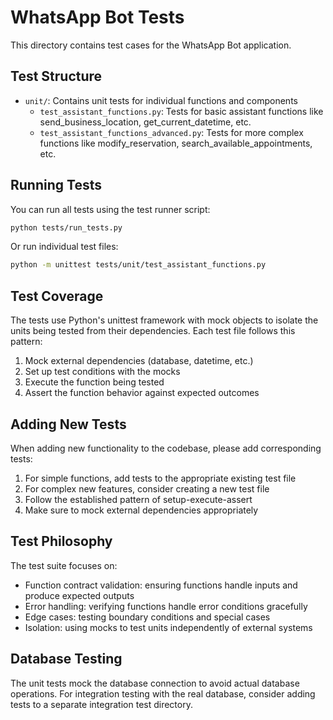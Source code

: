 # WhatsApp Bot Tests

This directory contains test cases for the WhatsApp Bot application.

## Test Structure

- `unit/`: Contains unit tests for individual functions and components
  - `test_assistant_functions.py`: Tests for basic assistant functions like send_business_location, get_current_datetime, etc.
  - `test_assistant_functions_advanced.py`: Tests for more complex functions like modify_reservation, search_available_appointments, etc.

## Running Tests

You can run all tests using the test runner script:

```bash
python tests/run_tests.py
```

Or run individual test files:

```bash
python -m unittest tests/unit/test_assistant_functions.py
```

## Test Coverage

The tests use Python's unittest framework with mock objects to isolate the units being tested from their dependencies. Each test file follows this pattern:

1. Mock external dependencies (database, datetime, etc.)
2. Set up test conditions with the mocks
3. Execute the function being tested
4. Assert the function behavior against expected outcomes

## Adding New Tests

When adding new functionality to the codebase, please add corresponding tests:

1. For simple functions, add tests to the appropriate existing test file
2. For complex new features, consider creating a new test file
3. Follow the established pattern of setup-execute-assert
4. Make sure to mock external dependencies appropriately

## Test Philosophy

The test suite focuses on:

- Function contract validation: ensuring functions handle inputs and produce expected outputs
- Error handling: verifying functions handle error conditions gracefully
- Edge cases: testing boundary conditions and special cases
- Isolation: using mocks to test units independently of external systems

## Database Testing

The unit tests mock the database connection to avoid actual database operations. For integration testing with the real database, consider adding tests to a separate integration test directory. 